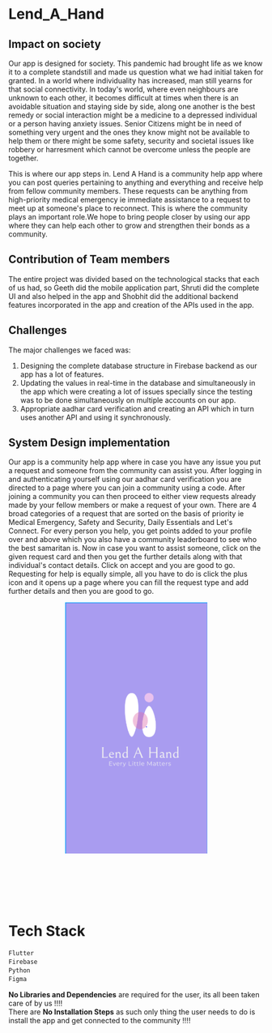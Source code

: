 # Lend_A_Hand

## Impact on society

Our app is designed for society. This pandemic had brought life as we know it to a complete standstill and made us question what we had initial taken for granted. In a world where individuality has increased, man still yearns for that social connectivity. In today's world, where even neighbours are unknown to each other, it becomes difficult at times when there is an avoidable situation and staying side by side, along one another is the best remedy or social interaction might be a medicine to a depressed individual or a person having anxiety issues. Senior Citizens might be in need of something very urgent and the ones they know might not be available to help them or there might be some safety, security and societal issues like robbery or harresment which cannot be overcome unless the people are together.

This is where our app steps in. Lend A Hand is a community help app where you can post queries pertaining to anything and everything and receive help from fellow community members. These requests can be anything from high-priority medical emergency ie immediate assistance to a request to meet up at someone's place to reconnect. This is where the community plays an important role.We hope to bring people closer by using our app where they can help each other to grow and strengthen their bonds as a community.

## Contribution of Team members

The entire project was divided based on the technological stacks that each of us had, so Geeth did the mobile application part, Shruti did the complete UI and also helped in the app and Shobhit did the additional backend features incorporated in the app and creation of the APIs used in the app.

## Challenges

The major challenges we faced was:
1. Designing the complete database structure in Firebase backend as our app has a lot of features.
2. Updating the values in real-time in the database and simultaneously in the app which were creating a lot of issues specially since the testing was to be done simultaneously on multiple accounts on our app.
3. Appropriate aadhar card verification and creating an API which in turn uses another API and using it synchronously.

## System Design implementation

Our app is a community help app where in case you have any issue you put a request and someone from the community can assist you. After logging in and authenticating yourself using our aadhar card verification you are directed to a page where you can join a community using a code. After joining a community you can then proceed to either view requests already made by your fellow members or make a request of your own. There are 4 broad categories of a request that are sorted on the basis of priority ie Medical Emergency, Safety and Security, Daily Essentials and Let's Connect. For every person you help, you get points added to your profile over and above which you also have a community leaderboard to see who the best samaritan is. Now in case you want to assist someone, click on the given request card and then you get the further details along with that individual's contact details. Click on accept and you are good to go. Requesting for help is equally simple, all you have to do is click the plus icon and it opens up a page where you can fill the request type and add further details and then you are good to go.

<p align="center">
  <img src="img/1.PNG">
</p>

<p align="center">
  <img src="">
</p>

<p align="center">
  <img src="">
</p>

<p align="center">
  <img src="">
</p>

# Tech Stack
```bash
Flutter
Firebase
Python
Figma
```

**No Libraries and Dependencies** are required for the user, its all been taken care of by us !!!! 
<br>
There are **No Installation Steps** as such only thing the user needs to do is install the app and get connected to the community !!!!
